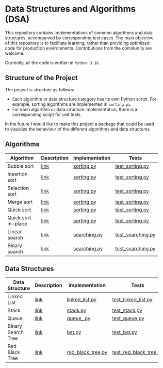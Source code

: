 # Data Structures and Algorithms (DSA)

This repository contains implementations of common algorithms and data structures, accompanied by corresponding test cases. The main objective of this repository is to facilitate learning, rather than providing optimized code for production environments. Contributions from the community are welcome.

Currently, all the code is written in `Python 3.10`.

## Structure of the Project

The project is structure as follows:
- Each algorithm or data structure category has its own Python script. For example, sorting algorithms are implemented in `sorting.py`.
- For each algorithm or data structure implementation, there is a corresponding script for unit tests.

In the future I would like to make this project a package that could be used to visualize the behaviour of the different algorithms and data structures.

## Algorithms

| Algorithm | Description | Implementation | Tests | 
| - | - | - |- |
| Bubble sort | [link](https://www.programiz.com/dsa/bubble-sort) | [sorting.py](https://github.com/mizunno/dsa/blob/master/sorting.py#L3) | [test_sorting.py](https://github.com/mizunno/dsa/blob/master/test_sorting.py)
| Insertion sort | [link](https://www.programiz.com/dsa/insertion-sort) | [sorting.py](https://github.com/mizunno/dsa/blob/master/sorting.py#L28) | [test_sorting.py](https://github.com/mizunno/dsa/blob/master/test_sorting.py)
| Selection sort | [link](https://www.programiz.com/dsa/selection-sort) | [sorting.py](https://github.com/mizunno/dsa/blob/master/sorting.py#L46) | [test_sorting.py](https://github.com/mizunno/dsa/blob/master/test_sorting.py)
| Merge sort | [link](https://www.programiz.com/dsa/merge-sort) | [sorting.py](https://github.com/mizunno/dsa/blob/master/sorting.py#L65) | [test_sorting.py](https://github.com/mizunno/dsa/blob/master/test_sorting.py)
| Quick sort | [link](https://www.programiz.com/dsa/quick-sort) | [sorting.py](https://github.com/mizunno/dsa/blob/master/sorting.py#L116) | [test_sorting.py](https://github.com/mizunno/dsa/blob/master/test_sorting.py)
| Quick sort in-place | [link](https://www.csl.mtu.edu/cs2321/www/newLectures/11_Quick_Sort.html) | [sorting.py](https://github.com/mizunno/dsa/blob/master/sorting.py#L183) | [test_sorting.py](https://github.com/mizunno/dsa/blob/master/test_sorting.py)
| Linear search | [link](https://www.programiz.com/dsa/linear-search) | [searching.py](https://github.com/mizunno/dsa/blob/master/searching.py#L3) | [test_searching.py](https://github.com/mizunno/dsa/blob/master/test_searching.py)
| Binary search | [link](https://www.programiz.com/dsa/binary-search) | [searching.py](https://github.com/mizunno/dsa/blob/master/searching.py#L15) | [test_searching.py](https://github.com/mizunno/dsa/blob/master/test_searching.py)


## Data Structures

| Data Structure | Description | Implementation | Tests |
| - | - | - |- |
| Linked List | [link](https://www.programiz.com/dsa/linked-list) | [linked_list.py](https://github.com/mizunno/dsa/blob/master/linked_list.py) | [test_linked_list.py](https://github.com/mizunno/dsa/blob/master/test_linked_list.py) | 
| Stack | [link](https://www.programiz.com/dsa/stack) | [stack.py](https://github.com/mizunno/dsa/blob/master/stack.py) | [test_stack.py](https://github.com/mizunno/dsa/blob/master/test_stack.py)
| Queue | [link](https://www.programiz.com/dsa/queue) | [queue_.py](https://github.com/mizunno/dsa/blob/master/queue_.py) | [test_queue.py](https://github.com/mizunno/dsa/blob/master/test_queue.py) 
| Binary Search Tree | [link](https://www.programiz.com/dsa/binary-search-tree) | [bst.py](https://github.com/mizunno/dsa/blob/master/bst.py) | [test_bst.py](https://github.com/mizunno/dsa/blob/master/test_bst.py) 
| Red Black Tree | [link](https://www.programiz.com/dsa/red-black-tree) | [red_black_tree.py](https://github.com/mizunno/dsa/blob/master/red_black_tree.py) | [test_red_black_tree.py](https://github.com/mizunno/dsa/blob/master/test_red_black_tree.py) |

